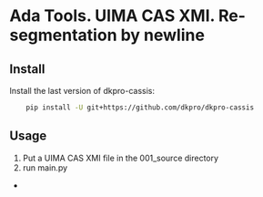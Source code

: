 # Ada Tools. UIMA CAS XMI. Re-segmentation by newline

## Install
Install the last version of dkpro-cassis:

```BASH
    pip install -U git+https://github.com/dkpro/dkpro-cassis
```

## Usage
1) Put a UIMA CAS XMI file in the 001_source directory
2) run main.py
- 

